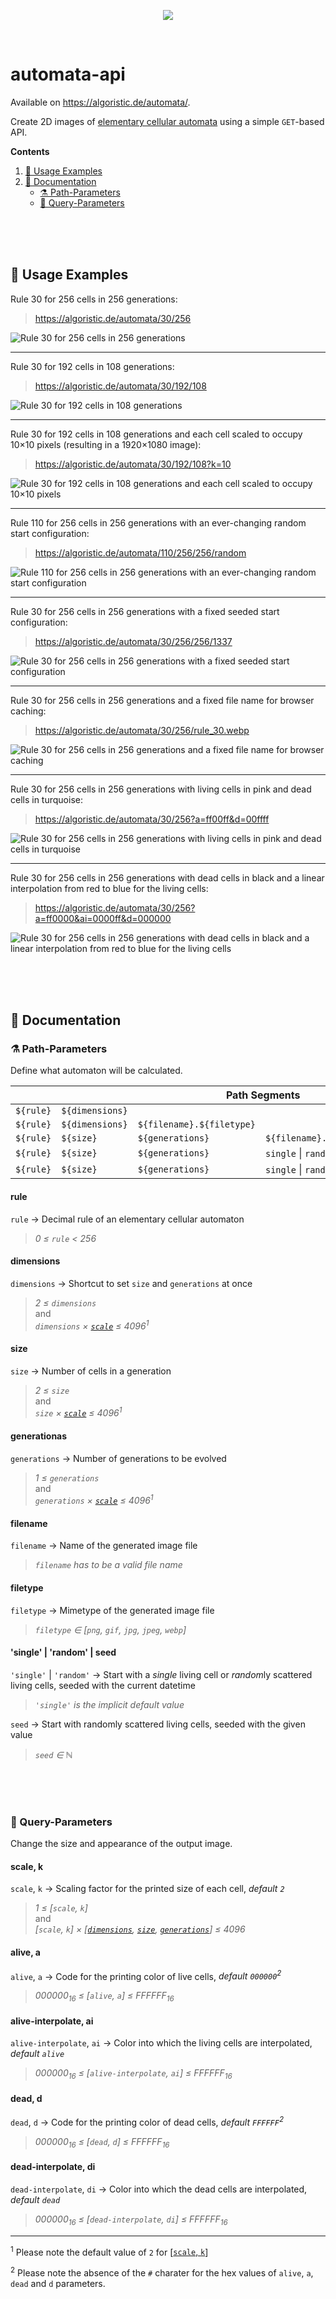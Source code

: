 <p align="center">
  <img src="https://algoristic.de/automata/90/126?a=ff0000&ai=0000ff&d=000000">
</p>

<br>

# automata-api

Available on https://algoristic.de/automata/.

Create 2D images of [elementary cellular automata](https://en.wikipedia.org/wiki/Elementary_cellular_automaton) using a simple `GET`-based API.

**Contents**

1. [🚀 Usage Examples](#-usage-examples)
1. [📝 Documentation](#-documentation)
   - [⚗️ Path-Parameters](#️-path-parameters)
   - [🎨 Query-Parameters](#-query-parameters)

<br>
<br>
<br>

## 🚀 Usage Examples

Rule 30 for 256 cells in 256 generations:

> https://algoristic.de/automata/30/256

![Rule 30 for 256 cells in 256 generations](https://algoristic.de/automata/30/256)

---

Rule 30 for 192 cells in 108 generations:

> https://algoristic.de/automata/30/192/108

![Rule 30 for 192 cells in 108 generations](https://algoristic.de/automata/30/192/108)

---

Rule 30 for 192 cells in 108 generations and each cell scaled to occupy 10&times;10 pixels (resulting in a 1920&times;1080 image):

> https://algoristic.de/automata/30/192/108?k=10

![Rule 30 for 192 cells in 108 generations and each cell scaled to occupy 10×10 pixels](https://algoristic.de/automata/30/192/108?k=10)

---

Rule 110 for 256 cells in 256 generations with an ever-changing random start configuration:

> https://algoristic.de/automata/110/256/256/random

![Rule 110 for 256 cells in 256 generations with an ever-changing random start configuration](https://algoristic.de/automata/110/256/256/random)

---

Rule 30 for 256 cells in 256 generations with a fixed seeded start configuration:

> https://algoristic.de/automata/30/256/256/1337

![Rule 30 for 256 cells in 256 generations with a fixed seeded start configuration](https://algoristic.de/automata/30/256/256/1337)

---

Rule 30 for 256 cells in 256 generations and a fixed file name for browser caching:

> https://algoristic.de/automata/30/256/rule_30.webp

![Rule 30 for 256 cells in 256 generations and a fixed file name for browser caching](https://algoristic.de/automata/30/256/rule_30.webp)

---

Rule 30 for 256 cells in 256 generations with living cells in pink and dead cells in turquoise:

> https://algoristic.de/automata/30/256?a=ff00ff&d=00ffff

![Rule 30 for 256 cells in 256 generations with living cells in pink and dead cells in turquoise](https://algoristic.de/automata/30/256?a=ff00ff&d=00ffff)

---

Rule 30 for 256 cells in 256 generations with dead cells in black and a linear interpolation from red to blue for the living cells:

> https://algoristic.de/automata/30/256?a=ff0000&ai=0000ff&d=000000

![Rule 30 for 256 cells in 256 generations with dead cells in black and a linear interpolation from red to blue for the living cells](https://algoristic.de/automata/30/256?a=ff0000&ai=0000ff&d=000000)

<br>
<br>
<br>

## 📝 Documentation

### ⚗️ Path-Parameters

Define what automaton will be calculated.

<table>
  <thead>
    <tr>
      <th colspan="5">Path Segments</th>
    </tr>
  </thead>
  <tbody>
    <tr>
      <td><code>${rule}</code></td>
      <td><code>${dimensions}</code></td>
      <td></td>
      <td></td>
      <td></td>
    </tr>
    <tr>
      <td><code>${rule}</code></td>
      <td><code>${dimensions}</code></td>
      <td><code>${filename}.${filetype}</code></td>
      <td></td>
      <td></td>
    </tr>
    <tr>
      <td><code>${rule}</code></td>
      <td><code>${size}</code></td>
      <td><code>${generations}</code></td>
      <td><code>${filename}.${filetype}</code></td>
      <td></td>
    </tr>
    <tr>
      <td><code>${rule}</code></td>
      <td><code>${size}</code></td>
      <td><code>${generations}</code></td>
      <td><code>single</code> | <code>random</code> | <code>${seed}</code></td>
      <td></td>
    </tr>
    <tr>
      <td><code>${rule}</code></td>
      <td><code>${size}</code></td>
      <td><code>${generations}</code></td>
      <td><code>single</code> | <code>random</code> | <code>${seed}</code></td>
      <td><code>${filename}.${filetype}</code></td>
    </tr>
  </tbody>
</table>

#### rule

`rule` &rarr; Decimal rule of an elementary cellular automaton

> _0 &le; `rule` &lt; 256_

#### dimensions

`dimensions` &rarr; Shortcut to set `size` and `generations` at once

> _2 &le; `dimensions`_ \
> and \
> _`dimensions` &times; [`scale`](#scale-k) &le; 4096<sup>1</sup>_

#### size

`size` &rarr; Number of cells in a generation

> _2 &le; `size`_ \
> and \
> _`size` &times; [`scale`](#scale-k) &le; 4096<sup>1</sup>_

#### generationas

`generations` &rarr; Number of generations to be evolved

> _1 &le; `generations`_ \
> and \
> _`generations` &times; [`scale`](#scale-k) &le; 4096<sup>1</sup>_

#### filename

`filename` &rarr; Name of the generated image file

> _`filename` has to be a valid file name_

#### filetype

`filetype` &rarr; Mimetype of the generated image file

> _`filetype` &isin; [`png`, `gif`, `jpg`, `jpeg`, `webp`]_

#### 'single' | 'random' | seed

`'single'` | `'random'` &rarr; Start with a _single_ living cell or <i>random</i>ly scattered living cells, seeded with the current datetime

> _`'single'` is the implicit default value_

`seed` &rarr; Start with randomly scattered living cells, seeded with the given value

> _`seed` &isin; &#8469;_

<br>
<br>
<br>

### 🎨 Query-Parameters

Change the size and appearance of the output image.

#### scale, k

`scale`, `k` &rarr; Scaling factor for the printed size of each cell, _default `2`_

> _1 &le; [`scale`, `k`]_ \
> and \
> _[`scale`, `k`] &times; [[`dimensions`](#dimensions), [`size`](#size), [`generations`](#generationas)] &le; 4096_

#### alive, a

`alive`, `a` &rarr; Code for the printing color of live cells, _default `000000`<sup>2</sup>_

> _000000<sub>16</sub> &le; [`alive`, `a`] &le; FFFFFF<sub>16</sub>_

#### alive-interpolate, ai

`alive-interpolate`, `ai` &rarr; Color into which the living cells are interpolated, _default `alive`_

> _000000<sub>16</sub> &le; [`alive-interpolate`, `ai`] &le; FFFFFF<sub>16</sub>_

#### dead, d

`dead`, `d` &rarr; Code for the printing color of dead cells, _default `FFFFFF`<sup>2</sup>_

> _000000<sub>16</sub> &le; [`dead`, `d`] &le; FFFFFF<sub>16</sub>_

#### dead-interpolate, di

`dead-interpolate`, `di` &rarr; Color into which the dead cells are interpolated, _default `dead`_

> _000000<sub>16</sub> &le; [`dead-interpolate`, `di`] &le; FFFFFF<sub>16</sub>_

---

<sup>1</sup> Please note the default value of `2` for [[`scale`, `k`](#scale-k)]

<sup>2</sup> Please note the absence of the `#` charater for the hex values of `alive`, `a`, `dead` and `d` parameters.
